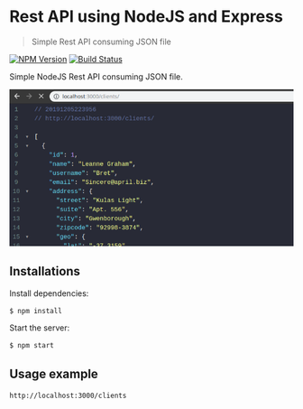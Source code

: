# Rest API using NodeJS and Express

> Simple Rest API consuming JSON file

[![NPM Version][npm-image]][npm-url]
[![Build Status][travis-image]][travis-url]

Simple NodeJS Rest API consuming JSON file.

![](screenshot.png)

## Installations

  Install dependencies:

```bash
$ npm install
```

  Start the server:

```bash
$ npm start
```

## Usage example

```sh
http://localhost:3000/clients
```

<!-- Markdown link & img dfn's -->
[npm-image]: https://img.shields.io/npm/v/express.svg
[npm-url]: https://npmjs.org/package/express
[travis-image]: https://img.shields.io/travis/expressjs/express/master.svg?label=linux
[travis-url]: https://travis-ci.org/expressjs/express
